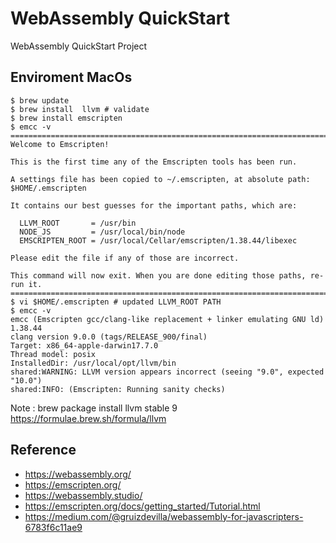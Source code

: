 # WebAssembly QuickStart 
WebAssembly QuickStart Project 

## Enviroment MacOs 

```shell
$ brew update
$ brew install  llvm # validate 
$ brew install emscripten
$ emcc -v
==============================================================================
Welcome to Emscripten!

This is the first time any of the Emscripten tools has been run.

A settings file has been copied to ~/.emscripten, at absolute path: $HOME/.emscripten

It contains our best guesses for the important paths, which are:

  LLVM_ROOT       = /usr/bin
  NODE_JS         = /usr/local/bin/node
  EMSCRIPTEN_ROOT = /usr/local/Cellar/emscripten/1.38.44/libexec

Please edit the file if any of those are incorrect.

This command will now exit. When you are done editing those paths, re-run it.
==============================================================================
$ vi $HOME/.emscripten # updated LLVM_ROOT PATH 
$ emcc -v
emcc (Emscripten gcc/clang-like replacement + linker emulating GNU ld) 1.38.44
clang version 9.0.0 (tags/RELEASE_900/final)
Target: x86_64-apple-darwin17.7.0
Thread model: posix
InstalledDir: /usr/local/opt/llvm/bin
shared:WARNING: LLVM version appears incorrect (seeing "9.0", expected "10.0")
shared:INFO: (Emscripten: Running sanity checks)

```

Note : brew package install llvm stable 9 https://formulae.brew.sh/formula/llvm 
 

## Reference 

* https://webassembly.org/
* https://emscripten.org/
* https://webassembly.studio/
* https://emscripten.org/docs/getting_started/Tutorial.html
* https://medium.com/@gruizdevilla/webassembly-for-javascripters-6783f6c11ae9


